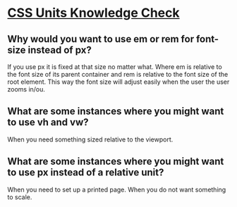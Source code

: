 # [CSS Units Knowledge Check](https://www.theodinproject.com/lessons/node-path-intermediate-html-and-css-css-units#knowledge-check)

## Why would you want to use em or rem for font-size instead of px?
If you use px it is fixed at that size no matter what. Where em is relative to the font size of its parent container and rem is relative to the font size of the root element. This way the font size will adjust easily when the user the user zooms in/ou.

## What are some instances where you might want to use vh and vw?
When you need something sized relative to the viewport.

## What are some instances where you might want to use px instead of a relative unit?
When you need to set up a printed page. When you do not want something to scale.
